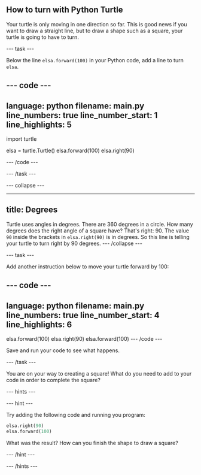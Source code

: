 ## How to turn with Python Turtle

Your turtle is only moving in one direction so far. This is good news if you want to draw a straight line, but to draw a shape such as a square, your turtle is going to have to turn.


--- task ---

Below the line `elsa.forward(100)` in your Python code, add a line to turn `elsa`.

--- code ---
---
language: python
filename: main.py
line_numbers: true
line_number_start: 1
line_highlights: 5
---
import turtle

elsa = turtle.Turtle()
elsa.forward(100)
elsa.right(90)

--- /code ---

--- /task ---

--- collapse ---

---
title: Degrees
---
Turtle uses angles in degrees. There are 360 degrees in a circle. How many degrees does the right angle of a square have? That's right: 90. The value `90` inside the brackets in `elsa.right(90)` is in degrees. So this line is telling your turtle to turn right by 90 degrees.
--- /collapse ---  

--- task ---

Add another instruction below to move your turtle forward by 100:  

--- code ---
---
language: python
filename: main.py
line_numbers: true
line_number_start: 4
line_highlights: 6
---
elsa.forward(100)
elsa.right(90)
elsa.forward(100)
--- /code ---

Save and run your code to see what happens.

--- /task ---

You are on your way to creating a square! What do you need to add to your code in order to complete the square?

--- hints ---

--- hint ---

Try adding the following code and running you program:

```python
elsa.right(90)
elsa.forward(100)
```

What was the result? How can you finish the shape to draw a square?

--- /hint ---

--- /hints ---
